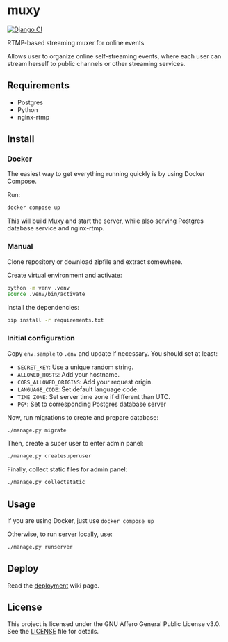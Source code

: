 # muxy

[![Django CI](https://github.com/munshkr/muxy/actions/workflows/django.yml/badge.svg)](https://github.com/munshkr/muxy/actions/workflows/django.yml)

RTMP-based streaming muxer for online events

Allows user to organize online self-streaming events, where each user can
stream herself to public channels or other streaming services.

## Requirements

* Postgres
* Python
* nginx-rtmp

## Install

### Docker

The easiest way to get everything running quickly is by using Docker Compose.

Run:

```bash
docker compose up 
```

This will build Muxy and start the server, while also serving Postgres database
service and nginx-rtmp.

### Manual

Clone repository or download zipfile and extract somewhere.

Create virtual environment and activate:

```bash
python -m venv .venv
source .venv/bin/activate
```

Install the dependencies:

```bash
pip install -r requirements.txt
```

### Initial configuration

Copy `env.sample` to `.env` and update if necessary. You should set at least:

- `SECRET_KEY`: Use a unique random string.
- `ALLOWED_HOSTS`: Add your hostname.
- `CORS_ALLOWED_ORIGINS`: Add your request origin.
- `LANGUAGE_CODE`: Set default language code.
- `TIME_ZONE`: Set server time zone if different than UTC.
- `PG*`: Set to corresponding Postgres database server

Now, run migrations to create and prepare database:

```bash
./manage.py migrate
```

Then, create a super user to enter admin panel:

```bash
./manage.py createsuperuser
```

Finally, collect static files for admin panel:

```bash
./manage.py collectstatic
```

## Usage

If you are using Docker, just use `docker compose up`

Otherwise, to run server locally, use:

```bash
./manage.py runserver
```

## Deploy

Read the [deployment](https://github.com/munshkr/muxy/wiki/Deploy) wiki page.

## License

This project is licensed under the GNU Affero General Public License v3.0.
See the [LICENSE](LICENSE) file for details.
